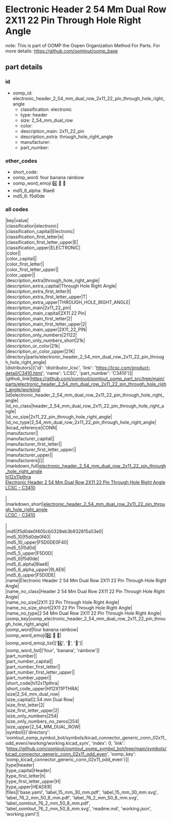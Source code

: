 # Electronic Header 2 54 Mm Dual Row 2X11 22 Pin Through Hole Right Angle  

note: This is part of OOMP the Oopen Organization Method For Parts. For more details: https://github.com/oomlout/oomp_base

##  part details





### id
* oomp_id: electronic_header_2_54_mm_dual_row_2x11_22_pin_through_hole_right_angle
  * classification: electronic
  * type: header
  * size: 2_54_mm_dual_row
  * color: 
  * description_main: 2x11_22_pin
  * description_extra: through_hole_right_angle
  * manufacturer: 
  * part_number: 

### other_codes
* short_code: 
* oomp_word: four banana rainbow
* oomp_word_emoji :four: :banana: :rainbow:
* md5_6_alpha: 9lae6
* md5_6: f5d0de

### all codes 
|key|value|  
|classification|electronic|  
|classification_capital|Electronic|  
|classification_first_letter|e|  
|classification_first_letter_upper|E|  
|classification_upper|ELECTRONIC|  
|color||  
|color_capital||  
|color_first_letter||  
|color_first_letter_upper||  
|color_upper||  
|description_extra|through_hole_right_angle|  
|description_extra_capital|Through Hole Right Angle|  
|description_extra_first_letter|t|  
|description_extra_first_letter_upper|T|  
|description_extra_upper|THROUGH_HOLE_RIGHT_ANGLE|  
|description_main|2x11_22_pin|  
|description_main_capital|2X11.22 Pin|  
|description_main_first_letter|2|  
|description_main_first_letter_upper|2|  
|description_main_upper|2X11_22_PIN|  
|description_only_numbers|21122|  
|description_only_numbers_short|21k|  
|description_or_color|21k|  
|description_or_color_upper|21K|  
|directory|parts/electronic_header_2_54_mm_dual_row_2x11_22_pin_through_hole_right_angle|  
|distributors|[{'id': 'distributor_lcsc', 'link': 'https://lcsc.com/product-detail/C3410.html', 'name': 'LCSC', 'part_number': 'C3410'}]|  
|github_link|https://github.com/oomlout/oomlout_oomp_part_src/tree/main/parts/electronic_header_2_54_mm_dual_row_2x11_22_pin_through_hole_right_angle/working|  
|id|electronic_header_2_54_mm_dual_row_2x11_22_pin_through_hole_right_angle|  
|id_no_class|header_2_54_mm_dual_row_2x11_22_pin_through_hole_right_angle|  
|id_no_size|2x11_22_pin_through_hole_right_angle|  
|id_no_type|2_54_mm_dual_row_2x11_22_pin_through_hole_right_angle|  
|kicad_reference|CONN|  
|manufacturer||  
|manufacturer_capital||  
|manufacturer_first_letter||  
|manufacturer_first_letter_upper||  
|manufacturer_upper||  
|manufacturers|[]|  
|markdown_full|[electronic_header_2_54_mm_dual_row_2x11_22_pin_through_hole_right_angle](https://github.com/oomlout/oomlout_oomp_part_src/tree/main/parts/electronic_header_2_54_mm_dual_row_2x11_22_pin_through_hole_right_angle/working)<br>[hi12x11pthra](https://github.com/oomlout/oomlout_oomp_part_src/tree/main/parts/electronic_header_2_54_mm_dual_row_2x11_22_pin_through_hole_right_angle/working)<br>[Electronic Header 2 54 Mm Dual Row 2X11 22 Pin Through Hole Right Angle](https://github.com/oomlout/oomlout_oomp_part_src/tree/main/parts/electronic_header_2_54_mm_dual_row_2x11_22_pin_through_hole_right_angle/working)<br>[LCSC - C3410<br>](https://lcsc.com/product-detail/C3410.html)<br>|  
|markdown_short|[electronic_header_2_54_mm_dual_row_2x11_22_pin_through_hole_right_angle](https://github.com/oomlout/oomlout_oomp_part_src/tree/main/parts/electronic_header_2_54_mm_dual_row_2x11_22_pin_through_hole_right_angle/working)<br>[LCSC - C3410<br>](https://lcsc.com/product-detail/C3410.html)<br>|  
|md5|f5d0de0f405cb0328eb3b932815a53e0|  
|md5_10|f5d0de0f40|  
|md5_10_upper|F5D0DE0F40|  
|md5_5|f5d0d|  
|md5_5_upper|F5D0D|  
|md5_6|f5d0de|  
|md5_6_alpha|9lae6|  
|md5_6_alpha_upper|9LAE6|  
|md5_6_upper|F5D0DE|  
|name|Electronic Header 2 54 Mm Dual Row 2X11 22 Pin Through Hole Right Angle|  
|name_no_class|Header 2 54 Mm Dual Row 2X11 22 Pin Through Hole Right Angle|  
|name_no_size|2X11 22 Pin Through Hole Right Angle|  
|name_no_size_short|2X11 22 Pin Through Hole Right Angle|  
|name_no_type|2 54 Mm Dual Row 2X11 22 Pin Through Hole Right Angle|  
|oomp_key|oomp_electronic_header_2_54_mm_dual_row_2x11_22_pin_through_hole_right_angle|  
|oomp_word|four banana rainbow|  
|oomp_word_emoji|:four: :banana: :rainbow:|  
|oomp_word_emoji_list|[':four:', ':banana:', ':rainbow:']|  
|oomp_word_list|['four', 'banana', 'rainbow']|  
|part_number||  
|part_number_capital||  
|part_number_first_letter||  
|part_number_first_letter_upper||  
|part_number_upper||  
|short_code|hi12x11pthra|  
|short_code_upper|HI12X11PTHRA|  
|size|2_54_mm_dual_row|  
|size_capital|2.54 mm Dual Row|  
|size_first_letter|2|  
|size_first_letter_upper|2|  
|size_only_numbers|254|  
|size_only_numbers_no_zeros|254|  
|size_upper|2_54_MM_DUAL_ROW|  
|symbol|[{'directory': 'oomlout_oomp_symbol_bot/symbols/kicad_connector_generic_conn_02x11_odd_even//working/working.kicad_sym', 'index': 0, 'link': 'https://github.com/oomlout/oomlout_oomp_symbol_bot/tree/main/symbols/kicad_connector_generic_conn_02x11_odd_even', 'oomp_key': 'oomp_kicad_connector_generic_conn_02x11_odd_even'}]|  
|type|header|  
|type_capital|Header|  
|type_first_letter|h|  
|type_first_letter_upper|H|  
|type_upper|HEADER|  
|files|['base.yaml', 'label_15_mm_30_mm.pdf', 'label_15_mm_30_mm.svg', 'label_76_2_mm_50_8_mm.pdf', 'label_76_2_mm_50_8_mm.svg', 'label_oomlout_76_2_mm_50_8_mm.pdf', 'label_oomlout_76_2_mm_50_8_mm.svg', 'readme.md', 'working.json', 'working.yaml']|  
